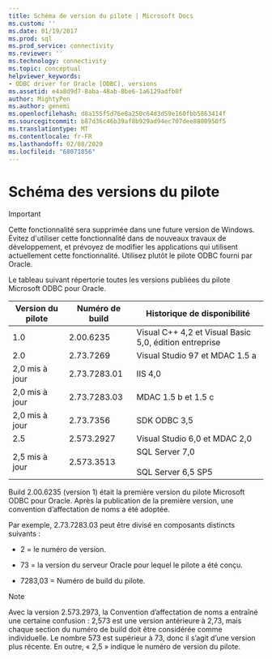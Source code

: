 ```yaml
---
title: Schéma de version du pilote | Microsoft Docs
ms.custom: ''
ms.date: 01/19/2017
ms.prod: sql
ms.prod_service: connectivity
ms.reviewer: ''
ms.technology: connectivity
ms.topic: conceptual
helpviewer_keywords:
- ODBC driver for Oracle [ODBC], versions
ms.assetid: e4a8d9d7-8aba-48ab-8be6-1a6129adfb8f
author: MightyPen
ms.author: genemi
ms.openlocfilehash: d8a155f5d76e8a250c64d3d59e160fbb5863414f
ms.sourcegitcommit: b87d36c46b39af8b929ad94ec707dee8800950f5
ms.translationtype: MT
ms.contentlocale: fr-FR
ms.lasthandoff: 02/08/2020
ms.locfileid: "68071856"
---
```

# <a name="driver-version-scheme"></a>Schéma des versions du pilote
> [!IMPORTANT]  
>  Cette fonctionnalité sera supprimée dans une future version de Windows. Évitez d'utiliser cette fonctionnalité dans de nouveaux travaux de développement, et prévoyez de modifier les applications qui utilisent actuellement cette fonctionnalité. Utilisez plutôt le pilote ODBC fourni par Oracle.  
  
 Le tableau suivant répertorie toutes les versions publiées du pilote Microsoft ODBC pour Oracle.  
  
|Version du pilote|Numéro de build|Historique de disponibilité|  
|--------------------|------------------|--------------------------|  
|1.0|2.00.6235|Visual C++ 4,2 et Visual Basic 5,0, édition entreprise|  
|2.0|2.73.7269|Visual Studio 97 et MDAC 1.5 a|  
|2,0 mis à jour|2.73.7283.01|IIS 4,0|  
|2,0 mis à jour|2.73.7283.03|MDAC 1.5 b et 1.5 c|  
|2,0 mis à jour|2.73.7356|SDK ODBC 3,5|  
|2.5|2.573.2927|Visual Studio 6,0 et MDAC 2,0|  
|2,5 mis à jour|2.573.3513|SQL Server 7,0<br /><br /> SQL Server 6,5 SP5|  
  
 Build 2.00.6235 (version 1) était la première version du pilote Microsoft ODBC pour Oracle. Après la publication de la première version, une convention d’affectation de noms a été adoptée.  
  
 Par exemple, 2.73.7283.03 peut être divisé en composants distincts suivants :  
  
-   2 = le numéro de version.  
  
-   73 = la version du serveur Oracle pour lequel le pilote a été conçu.  
  
-   7283,03 = Numéro de build du pilote.  
  
> [!NOTE]  
>  Avec la version 2.573.2973, la Convention d’affectation de noms a entraîné une certaine confusion : 2,573 est une version antérieure à 2,73, mais chaque section du numéro de build doit être considérée comme individuelle. Le nombre 573 est supérieur à 73, donc il s’agit d’une version plus récente. En outre, « 2,5 » indique le numéro de version du pilote.
